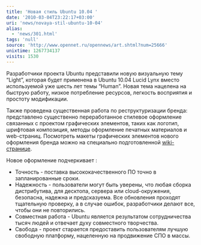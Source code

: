 ```yaml
---
title: 'Новая стиль Ubuntu 10.04 '
date: '2010-03-04T23:22:17+03:00'
uri: 'news/novaya-stil-ubuntu-10-04'
alias: 
  - 'news/301.html'
tags: 'null'
source: 'http://www.opennet.ru/opennews/art.shtml?num=25666'
unixtime: 1267734137
visits: 1530
---
```

Разработчики проекта Ubuntu представили новую визуальную тему “Light”, которая будет применена в Ubuntu 10.04 Lucid Lynx   вместо используемой уже шесть лет темы “Human”. Новая тема нацелена на быструю работу, низкое потребление ресурсов, легкость восприятия и простоту модификации.

Также проведена существенная работа по реструктуризации бренда: представлено существенно переработанное стилевое оформление связанных с проектом графических элементов, таких как логотип, шрифтовая композиция, методы оформление печатных материалов и web-страниц. Посмотреть макеты графических элементов нового оформления бренда можно на специально подготовленной [wiki-странице](https://wiki.ubuntu.com/Brand).

Новое оформление подчеркивает :

*   Точность - поставка высококачественного ПО точно в запланированные сроки.
*   Надежность - пользователи могут быть уверены, что любая сборка дистрибутива, для десктопа, сервера или cloud-окружения, безопасна, надежна и предсказуема. Все обновления проходят тщательную проверку, а в случае ошибок, разработчики делают все, чтобы они не повторились.
*   Совместная работа - Ubuntu является результатом сотрудничества тысяч людей и отвечает духу совместного творчества.
*   Свобода - проект старается предоставить пользователям лучшую свободную платформу, нацеленную на продвижение СПО в массы.
